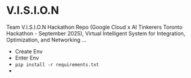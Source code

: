 # V.I.S.I.O.N
Team V.I.S.I.O.N Hackathon Repo (Google Cloud x AI Tinkerers Toronto Hackathon - September 2025), Virtual Intelligent System for Integration, Optimization, and Networking ...

- Create Env
- Enter Env
- `pip install -r requirements.txt`
- 